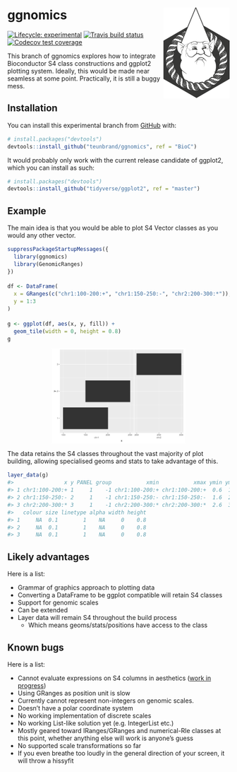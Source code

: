 
<!-- README.md is generated from README.Rmd. Please edit that file -->

# ggnomics <img src="man/figures/logo_300px.png" align = "right" width = "150" />

<!-- badges: start -->

[![Lifecycle:
experimental](https://img.shields.io/badge/lifecycle-experimental-orange.svg)](https://www.tidyverse.org/lifecycle/#experimental)
[![Travis build
status](https://travis-ci.org/teunbrand/ggnomics.svg?branch=master)](https://travis-ci.org/teunbrand/ggnomics)
[![Codecov test
coverage](https://codecov.io/gh/teunbrand/ggnomics/branch/BioC/graph/badge.svg)](https://codecov.io/gh/teunbrand/ggnomics?branch=BioC)
<!-- badges: end -->

This branch of ggnomics explores how to integrate Bioconductor S4 class
constructions and ggplot2 plotting system. Ideally, this would be made
near seamless at some point. Practically, it is still a buggy mess.

## Installation

You can install this experimental branch from
[GitHub](https://github.com/) with:

``` r
# install.packages("devtools")
devtools::install_github("teunbrand/ggnomics", ref = "BioC")
```

It would probably only work with the current release candidate of
ggplot2, which you can install as such:

``` r
# install.packages("devtools")
devtools::install_github("tidyverse/ggplot2", ref = "master")
```

## Example

The main idea is that you would be able to plot S4 Vector classes as you
would any other vector.

``` r
suppressPackageStartupMessages({
  library(ggnomics)
  library(GenomicRanges)
})

df <- DataFrame(
  x = GRanges(c("chr1:100-200:+", "chr1:150-250:-", "chr2:200-300:*")),
  y = 1:3
)

g <- ggplot(df, aes(x, y, fill)) +
  geom_tile(width = 0, height = 0.8)
g
```

<img src="man/figures/README-genomic_scale-1.png" width="60%" style="display: block; margin: auto;" />

The data retains the S4 classes throughout the vast majority of plot
building, allowing specialised geoms and stats to take advantage of
this.

``` r
layer_data(g)
#>                x y PANEL group           xmin           xmax ymin ymax   fill
#> 1 chr1:100-200:+ 1     1    -1 chr1:100-200:+ chr1:100-200:+  0.6  1.4 grey20
#> 2 chr1:150-250:- 2     1    -1 chr1:150-250:- chr1:150-250:-  1.6  2.4 grey20
#> 3 chr2:200-300:* 3     1    -1 chr2:200-300:* chr2:200-300:*  2.6  3.4 grey20
#>   colour size linetype alpha width height
#> 1     NA  0.1        1    NA     0    0.8
#> 2     NA  0.1        1    NA     0    0.8
#> 3     NA  0.1        1    NA     0    0.8
```

## Likely advantages

Here is a list:

  - Grammar of graphics approach to plotting data
  - Converting a DataFrame to be ggplot compatible will retain S4
    classes
  - Support for genomic scales
  - Can be extended
  - Layer data will remain S4 throughout the build process
      - Which means geoms/stats/positions have access to the class

## Known bugs

Here is a list:

  - Cannot evaluate expressions on S4 columns in aesthetics ([work in
    progress]())
  - Using GRanges as position unit is slow
  - Currently cannot represent non-integers on genomic scales.
  - Doesn’t have a polar coordinate system
  - No working implementation of discrete scales
  - No working List-like solution yet (e.g. IntegerList etc.)
  - Mostly geared toward IRanges/GRanges and numerical-Rle classes at
    this point, whether anything else will work is anyone’s guess
  - No supported scale transformations so far
  - If you even breathe too loudly in the general direction of your
    screen, it will throw a hissyfit
